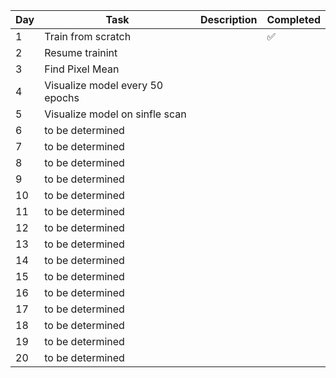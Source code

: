 **Day**  |  **Task**                         |  **Description**  |  **Completed**
---------|-----------------------------------|-------------------|--------------------
1        |  Train from scratch               |                   |  :white_check_mark:
2        |  Resume trainint                  |                   |
3        |  Find Pixel Mean                  |                   |
4        |  Visualize model every 50 epochs  |                   |
5        |  Visualize model on sinfle scan   |                   |
6        |  to be determined                 |                   |
7        |  to be determined                 |                   |
8        |  to be determined                 |                   |
9        |  to be determined                 |                   |
10       |  to be determined                 |                   |
11       |  to be determined                 |                   |
12       |  to be determined                 |                   |
13       |  to be determined                 |                   |
14       |  to be determined                 |                   |
15       |  to be determined                 |                   |
16       |  to be determined                 |                   |
17       |  to be determined                 |                   |
18       |  to be determined                 |                   |
19       |  to be determined                 |                   |
20       |  to be determined                 |                   |
